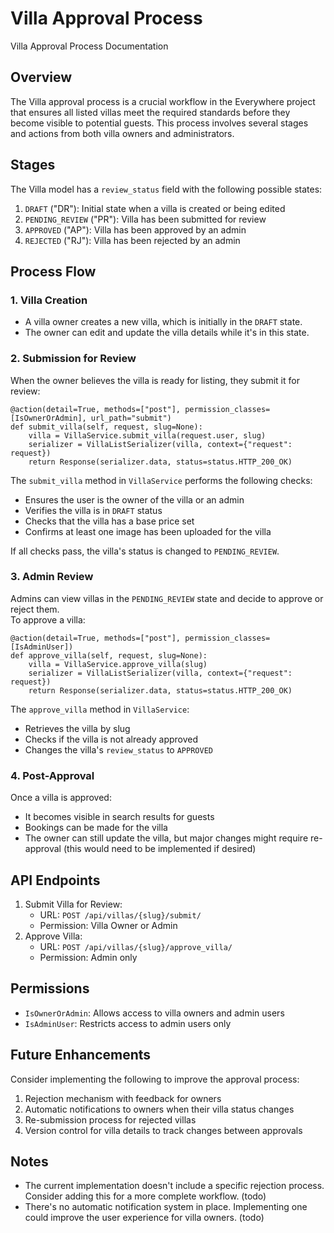 # Villa Approval Process

Villa Approval Process Documentation

## Overview

The Villa approval process is a crucial workflow in the Everywhere project that ensures all listed villas meet the required standards before they become visible to potential guests. This process involves several stages and actions from both villa owners and administrators.

## Stages

The Villa model has a `review_status` field with the following possible states:

1. `DRAFT` ("DR"): Initial state when a villa is created or being edited
2. `PENDING_REVIEW` ("PR"): Villa has been submitted for review
3. `APPROVED` ("AP"): Villa has been approved by an admin
4. `REJECTED` ("RJ"): Villa has been rejected by an admin

## Process Flow

### 1. Villa Creation

- A villa owner creates a new villa, which is initially in the `DRAFT` state.
- The owner can edit and update the villa details while it's in this state.  


### 2. Submission for Review

When the owner believes the villa is ready for listing, they submit it for review:

```
@action(detail=True, methods=["post"], permission_classes=[IsOwnerOrAdmin], url_path="submit")
def submit_villa(self, request, slug=None):
    villa = VillaService.submit_villa(request.user, slug)
    serializer = VillaListSerializer(villa, context={"request": request})
    return Response(serializer.data, status=status.HTTP_200_OK)

```

The `submit_villa` method in `VillaService` performs the following checks:

- Ensures the user is the owner of the villa or an admin
- Verifies the villa is in `DRAFT` status
- Checks that the villa has a base price set
- Confirms at least one image has been uploaded for the villa  


If all checks pass, the villa's status is changed to `PENDING_REVIEW`.

### 3. Admin Review

Admins can view villas in the `PENDING_REVIEW` state and decide to approve or reject them.  
To approve a villa:

```
@action(detail=True, methods=["post"], permission_classes=[IsAdminUser])
def approve_villa(self, request, slug=None):
    villa = VillaService.approve_villa(slug)
    serializer = VillaListSerializer(villa, context={"request": request})
    return Response(serializer.data, status=status.HTTP_200_OK)

```

The `approve_villa` method in `VillaService`:

- Retrieves the villa by slug
- Checks if the villa is not already approved
- Changes the villa's `review_status` to `APPROVED`  


### 4. Post-Approval

Once a villa is approved:

- It becomes visible in search results for guests
- Bookings can be made for the villa
- The owner can still update the villa, but major changes might require re-approval (this would need to be implemented if desired)  


## API Endpoints

1. Submit Villa for Review:
   - URL: `POST /api/villas/{slug}/submit/`
   - Permission: Villa Owner or Admin
2. Approve Villa:
   - URL: `POST /api/villas/{slug}/approve_villa/`
   - Permission: Admin only

## Permissions

- `IsOwnerOrAdmin`: Allows access to villa owners and admin users
- `IsAdminUser`: Restricts access to admin users only  


## Future Enhancements

Consider implementing the following to improve the approval process:

1. Rejection mechanism with feedback for owners
2. Automatic notifications to owners when their villa status changes
3. Re-submission process for rejected villas
4. Version control for villa details to track changes between approvals

## Notes

- The current implementation doesn't include a specific rejection process. Consider adding this for a more complete workflow. (todo)
- There's no automatic notification system in place. Implementing one could improve the user experience for villa owners. (todo)
